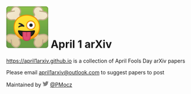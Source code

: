 # [![April 1 arXiv](/assets/img/blog-author.png "April 1 arXiv")](https://april1arxiv.github.io) April 1 arXiv 
<https://april1arxiv.github.io> is a collection of April Fools Day arXiv papers

Please email april1arxiv@outlook.com to suggest papers to post

Maintained by [![Twitter](/assets/img/icon-twitter.png "Twitter")]((https://twitter.com/PMocz)) [@PMocz](https://twitter.com/PMocz)


